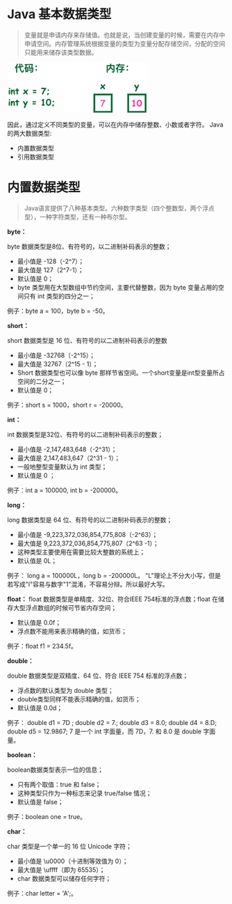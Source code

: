 # Java 基本数据类型
> 变量就是申请内存来存储值。也就是说，当创建变量的时候，需要在内存中申请空间。内存管理系统根据变量的类型为变量分配存储空间，分配的空间只能用来储存该类型数据。  

<img src="./images/demo2.png">

因此，通过定义不同类型的变量，可以在内存中储存整数、小数或者字符。
Java 的两大数据类型:
- 内置数据类型
- 引用数据类型

# 内置数据类型
>Java语言提供了八种基本类型。六种数字类型（四个整数型，两个浮点型），一种字符类型，还有一种布尔型。

<strong>byte：</strong>

byte 数据类型是8位、有符号的，以二进制补码表示的整数；
- 最小值是 -128（-2^7）；
- 最大值是 127（2^7-1）；
- 默认值是 0；
- byte 类型用在大型数组中节约空间，主要代替整数，因为 byte 变量占用的空间只有 int 类型的四分之一；

例子：byte a = 100，byte b = -50。

<strong>short：</strong>

short 数据类型是 16 位、有符号的以二进制补码表示的整数
- 最小值是 -32768（-2^15）；
- 最大值是 32767（2^15 - 1）；
- Short 数据类型也可以像 byte 那样节省空间。一个short变量是int型变量所占空间的二分之一；
- 默认值是 0；

例子：short s = 1000，short r = -20000。

<strong>int：</strong>

int 数据类型是32位、有符号的以二进制补码表示的整数；
- 最小值是 -2,147,483,648（-2^31）；
- 最大值是 2,147,483,647（2^31 - 1）；
- 一般地整型变量默认为 int 类型；
- 默认值是 0 ；

例子：int a = 100000, int b = -200000。

<strong>long：</strong>

long 数据类型是 64 位、有符号的以二进制补码表示的整数；
- 最小值是 -9,223,372,036,854,775,808（-2^63）；
- 最大值是 9,223,372,036,854,775,807（2^63 -1）；
- 这种类型主要使用在需要比较大整数的系统上；
- 默认值是 0L；

例子： long a = 100000L，long b = -200000L。
"L"理论上不分大小写，但是若写成"l"容易与数字"1"混淆，不容易分辩。所以最好大写。

<strong>float：</strong>
float 数据类型是单精度、32位、符合IEEE 754标准的浮点数；float 在储存大型浮点数组的时候可节省内存空间；
- 默认值是 0.0f；
- 浮点数不能用来表示精确的值，如货币；

例子：float f1 = 234.5f。

<strong>double：</strong>

double 数据类型是双精度、64 位、符合 IEEE 754 标准的浮点数；
- 浮点数的默认类型为 double 类型；
- double类型同样不能表示精确的值，如货币；
- 默认值是 0.0d；

例子：
double   d1  = 7D ;
double   d2  = 7.; 
double   d3  =  8.0; 
double   d4  =  8.D; 
double   d5  =  12.9867; 
7 是一个 int 字面量，而 7D，7. 和 8.0 是 double 字面量。

<strong>boolean：</strong>

boolean数据类型表示一位的信息；
- 只有两个取值：true 和 false；
- 这种类型只作为一种标志来记录 true/false 情况；
- 默认值是 false；

例子：boolean one = true。

<strong>char：</strong>

char 类型是一个单一的 16 位 Unicode 字符；
- 最小值是 \u0000（十进制等效值为 0）；
- 最大值是 \uffff（即为 65535）；
- char 数据类型可以储存任何字符；

例子：char letter = 'A';。